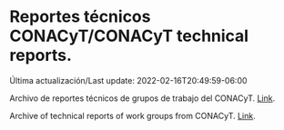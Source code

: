 # Reportes técnicos CONACyT/CONACyT technical reports.

Última actualización/Last update: 2022-02-16T20:49:59-06:00

Archivo de reportes técnicos de grupos de trabajo del CONACyT. [Link](https://salud.conacyt.mx/coronavirus/investigacion/productos/).

Archive of technical reports of work groups from CONACyT. [Link](https://salud.conacyt.mx/coronavirus/investigacion/productos/).

